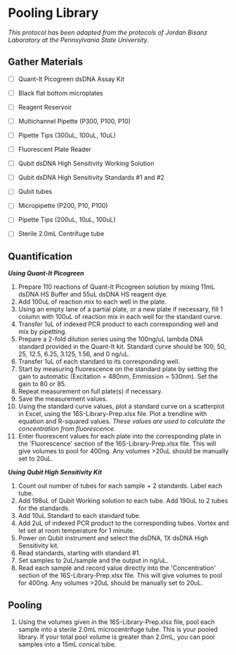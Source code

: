 # Pooling Library

*This protocol has been adapted from the protocols of Jordan Bisanz Laboratory at the Pennsylvania State University.*

## Gather Materials

- [ ] Quant-It Picogreen dsDNA Assay Kit
- [ ] Black flat bottom microplates
- [ ] Reagent Reservoir
- [ ] Multichannel Pipette (P300, P100, P10)
- [ ] Pipette Tips (300uL, 100uL, 10uL)
- [ ] Fluorescent Plate Reader


- [ ] Qubit dsDNA High Sensitivity Working Solution
- [ ] Qubit dsDNA High Sensitivity Standards #1 and #2
- [ ] Qubit tubes
- [ ] Micropipette (P200, P10, P100)
- [ ] Pipette Tips (200uL, 10uL, 100uL)
- [ ] Sterile 2.0mL Centrifuge tube

## Quantification

***Using Quant-It Picogreen***
1. Prepare 110 reactions of Quant-It Picogreen solution by mixing 11mL dsDNA HS Buffer and 55uL dsDNA HS reagent dye. 
2. Add 100uL of reaction mix to each well in the plate. 
3. Using an empty lane of a partial plate, or a new plate if necessary, fill 1 column with 100uL of reaction mix in each well for the standard curve. 
4. Transfer 1uL of indexed PCR product to each corresponding well and mix by pipetting. 
5. Prepare a 2-fold dilution series using the 100ng/uL lambda DNA standard provided in the Quant-It kit. Standard curve should be 100, 50, 25, 12.5, 6.25, 3.125, 1.56, and 0 ng/uL. 
6. Transfer 1uL of each standard to its corresponding well. 
7. Start by measuring fluorescence on the standard plate by setting the gain to automatic (Excitation = 480nm, Emmission = 530nm). Set the gain to 80 or 85. 
8. Repeat measurement on full plate(s) if necessary. 
9. Save the measurement values. 
10. Using the standard curve values, plot a standard curve on a scatterplot in Excel, using the 16S-Library-Prep.xlsx file. Plot a trendline with equation and R-squared values. *These values are used to calculate the concentration from fluorescence.*
11. Enter fluorescent values for each plate into the corresponding plate in the 'Fluorescence' section of the 16S-Library-Prep.xlsx file. This will give volumes to pool for 400ng. Any volumes >20uL should be manually set to 20uL. 

***Using Qubit High Sensitivity Kit***
1. Count out number of tubes for each sample + 2 standards. Label each tube.
2. Add 198uL of Qubit Working solution to each tube. Add 190uL to 2 tubes for the standards.
3. Add 10uL Standard to each standard tube. 
4. Add 2uL of indexed PCR product to the corresponding tubes. Vortex and let set at room temperature for 1 minute. 
5. Power on Qubit instrument and select the dsDNA, 1X dsDNA High Sensitivity kit. 
6. Read standards, starting with standard #1. 
7. Set samples to 2uL/sample and the output in ng/uL. 
8. Read each sample and record value directly into the 'Concentration' section of the 16S-Library-Prep.xlsx file. This will give volumes to pool for 400ng. Any volumes >20uL should be manually set to 20uL. 

## Pooling

1. Using the volumes given in the 16S-Library-Prep.xlsx file, pool each sample into a sterile 2.0mL microcentrifuge tube. This is your pooled library. If your total pool volume is greater than 2.0mL, you can pool samples into a 15mL conical tube. 
